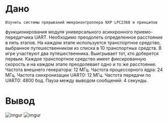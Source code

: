 # Дано
	Изучить системы прерываний микроконтроллера NXP LPC2368 и принципов
функционирования модуля универсального асинхронного приемо-передатчика UART.
	Необходимо преодолеть определенное расстояние в пять этапов. На каждом этапе
используется транспортное средство, выбранное путешественником из списка в 10
транспортных средств. В игре участвуют два путешественника. Выигрывает тот, кто доберется
первым. Каждое транспортное средство имеет фиксированную скорость и на каждом этапе
преодолевает одно и то же расстояние.
Частота внешнего генератора: 12 МГц.
Частота процессорного ядра: 24 МГц.
Частота синхронизации UART0: 12 МГц.
Частота передачи по UART0: 4800 бод.
Пауза между выводом сообщений: 4 секунды.
# Вывод
![imgur](https://imgur.com/FWdmSkF)
![imgur](https://imgur.com/QW5KZVp)

